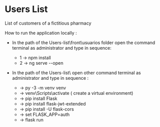 # Users List
 List of customers of a fictitious pharmacy
 
 
 How to run the application locally :
   - In the path of the Users-list\front\usuarios folder open the command terminal  as administrator and type in sequence:
     * 1 -> npm install 
     * 2 -> ng serve --open
    
   - In the path of the Users-list\ open other command terminal  as administrator and type in sequence :
      * -> py -3 -m venv venv
      * -> venv\Scripts\activate ( create a virtual environment)
      * -> pip install Flask
      * -> pip install flask-jwt-extended
      * -> pip install -U flask-cors
      * -> set FLASK_APP=auth
      * -> flask run 
  
